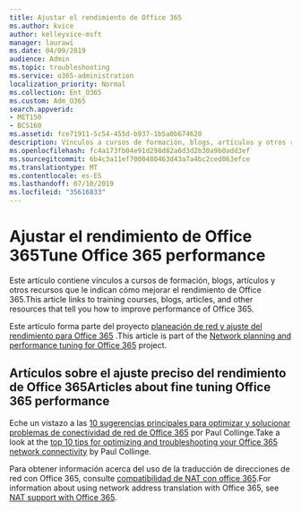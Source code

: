 ```yaml
---
title: Ajustar el rendimiento de Office 365
ms.author: kvice
author: kelleyvice-msft
manager: laurawi
ms.date: 04/09/2019
audience: Admin
ms.topic: troubleshooting
ms.service: o365-administration
localization_priority: Normal
ms.collection: Ent_O365
ms.custom: Adm_O365
search.appverid:
- MET150
- BCS160
ms.assetid: fce71911-5c54-455d-b937-1b5a0b674620
description: Vínculos a cursos de formación, blogs, artículos y otros recursos que le indican cómo mejorar el rendimiento de Office 365.
ms.openlocfilehash: fc4a173fb04e91d298d82a6d3d2b30a9b0add3ef
ms.sourcegitcommit: 6b4c3a11ef7000480463d43a7a4bc2ced063efce
ms.translationtype: MT
ms.contentlocale: es-ES
ms.lasthandoff: 07/10/2019
ms.locfileid: "35616833"
---
```

# <a name="tune-office-365-performance"></a><span data-ttu-id="dcf3e-103">Ajustar el rendimiento de Office 365</span><span class="sxs-lookup"><span data-stu-id="dcf3e-103">Tune Office 365 performance</span></span>

<span data-ttu-id="dcf3e-104">Este artículo contiene vínculos a cursos de formación, blogs, artículos y otros recursos que le indican cómo mejorar el rendimiento de Office 365.</span><span class="sxs-lookup"><span data-stu-id="dcf3e-104">This article links to training courses, blogs, articles, and other resources that tell you how to improve performance of Office 365.</span></span>
  
<span data-ttu-id="dcf3e-105">Este artículo forma parte del proyecto [planeación de red y ajuste del rendimiento para Office 365](https://aka.ms/tune) .</span><span class="sxs-lookup"><span data-stu-id="dcf3e-105">This article is part of the [Network planning and performance tuning for Office 365](https://aka.ms/tune) project.</span></span>
   
## <a name="articles-about-fine-tuning-office-365-performance"></a><span data-ttu-id="dcf3e-106">Artículos sobre el ajuste preciso del rendimiento de Office 365</span><span class="sxs-lookup"><span data-stu-id="dcf3e-106">Articles about fine tuning Office 365 performance</span></span>

<span data-ttu-id="dcf3e-107">Eche un vistazo a las [10 sugerencias principales para optimizar y solucionar problemas de conectividad de red de Office 365](https://blogs.technet.com/b/onthewire/archive/2014/06/18/top-10-tips-for-optimising-amp-troubleshooting-your-office-365-network-connectivity.aspx) por Paul Collinge.</span><span class="sxs-lookup"><span data-stu-id="dcf3e-107">Take a look at the [top 10 tips for optimizing and troubleshooting your Office 365 network connectivity](https://blogs.technet.com/b/onthewire/archive/2014/06/18/top-10-tips-for-optimising-amp-troubleshooting-your-office-365-network-connectivity.aspx) by Paul Collinge.</span></span> 
  
<span data-ttu-id="dcf3e-108">Para obtener información acerca del uso de la traducción de direcciones de red con Office 365, consulte [compatibilidad de NAT con office 365](nat-support-with-office-365.md).</span><span class="sxs-lookup"><span data-stu-id="dcf3e-108">For information about using network address translation with Office 365, see [NAT support with Office 365](nat-support-with-office-365.md).</span></span>
  

